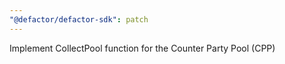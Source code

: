 ```yaml
---
"@defactor/defactor-sdk": patch
---
```


Implement CollectPool function for the Counter Party Pool (CPP)
